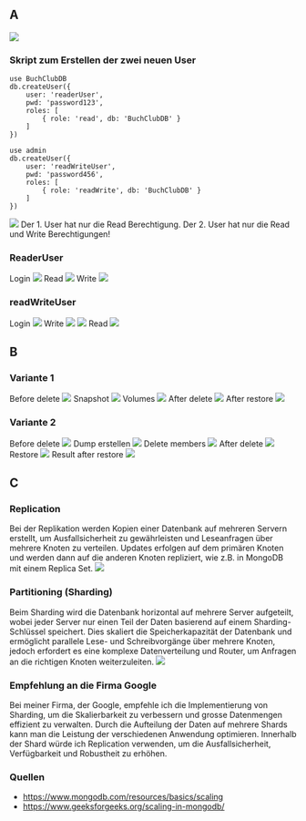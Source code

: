 ## A
![](/KN05/NotAuthenticated.PNG)
### Skript zum Erstellen der zwei neuen User
```
use BuchClubDB
db.createUser({
    user: 'readerUser',
    pwd: 'password123',
    roles: [
        { role: 'read', db: 'BuchClubDB' }
    ]
})
```
```
use admin
db.createUser({
    user: 'readWriteUser',
    pwd: 'password456',
    roles: [
        { role: 'readWrite', db: 'BuchClubDB' }
    ]
})
```
![](/KN05/KN05ACreateUsers.PNG)
Der 1. User hat nur die Read Berechtigung. Der 2. User hat nur die Read und Write Berechtigungen!
### ReaderUser
Login
![](/KN05/LoginReaderUser.PNG)
Read
![](/KN05/ReaderUserRead.PNG)
Write
![](/KN05/ReaderUserWriteUnauth.PNG)

### readWriteUser
Login
![](/KN05/LoginReadWrite.PNG)
Write
![](/KN05/ReadWriteInsert1.PNG)
![](/KN05/ReadWriteInsert2.PNG)
Read
![](/KN05/ReadWriteRead.PNG)

## B
### Variante 1
Before delete
![](/KN05/BeforeDelete.PNG)
Snapshot
![](/KN05/Snapshot.PNG)
Volumes
![](/KN05/Volumes.PNG)
After delete
![](/KN05/AfterDelete.PNG)
After restore
![](/KN05/AfterRestore.PNG)

### Variante 2
Before delete
![](/KN05/Before2.PNG)
Dump erstellen
![](/KN05/Dump.PNG)
Delete members
![](/KN05/DeleteMembers.PNG)
After delete
![](/KN05/After2.PNG)
Restore
![](/KN05/Restore.PNG)
Result after restore
![](/KN05/ResultAfterRestore.PNG)

## C
### Replication
Bei der Replikation werden Kopien einer Datenbank auf mehreren Servern erstellt, um Ausfallsicherheit zu gewährleisten und Leseanfragen über mehrere Knoten zu verteilen. Updates erfolgen auf dem primären Knoten und werden dann auf die anderen Knoten repliziert, wie z.B. in MongoDB mit einem Replica Set.
![](/KN05/CImage.PNG)
### Partitioning (Sharding)
Beim Sharding wird die Datenbank horizontal auf mehrere Server aufgeteilt, wobei jeder Server nur einen Teil der Daten basierend auf einem Sharding-Schlüssel speichert. Dies skaliert die Speicherkapazität der Datenbank und ermöglicht parallele Lese- und Schreibvorgänge über mehrere Knoten, jedoch erfordert es eine komplexe Datenverteilung und Router, um Anfragen an die richtigen Knoten weiterzuleiten.
![](/KN05/CImage2.PNG)
### Empfehlung an die Firma Google
Bei meiner Firma, der Google, empfehle ich die Implementierung von Sharding, um die Skalierbarkeit zu verbessern und grosse Datenmengen effizient zu verwalten. Durch die Aufteilung der Daten auf mehrere Shards kann man die Leistung der verschiedenen Anwendung optimieren. Innerhalb der Shard würde ich Replication verwenden, um die Ausfallsicherheit, Verfügbarkeit und Robustheit zu erhöhen.
### Quellen 
- https://www.mongodb.com/resources/basics/scaling
- https://www.geeksforgeeks.org/scaling-in-mongodb/
